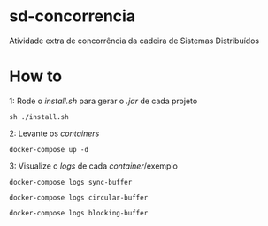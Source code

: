 # sd-concorrencia

Atividade extra de concorrência da cadeira de Sistemas Distribuídos

# How to
1: Rode o *install.sh* para gerar o *.jar* de cada projeto
```
sh ./install.sh
```
2: Levante os *containers*
```
docker-compose up -d
```
3: Visualize o *logs* de cada *container*/exemplo
```
docker-compose logs sync-buffer
```
```
docker-compose logs circular-buffer
```
```
docker-compose logs blocking-buffer
```
